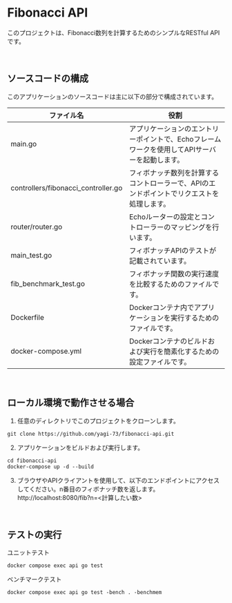# Fibonacci API
このプロジェクトは、Fibonacci数列を計算するためのシンプルなRESTful APIです。

<br>

## ソースコードの構成
このアプリケーションのソースコードは主に以下の部分で構成されています。

| ファイル名 | 役割 |
| ---- | ---- |
| main.go | アプリケーションのエントリーポイントで、Echoフレームワークを使用してAPIサーバーを起動します。 |
| controllers/fibonacci_controller.go | フィボナッチ数列を計算するコントローラーで、APIのエンドポイントでリクエストを処理します。 |
| router/router.go | Echoルーターの設定とコントローラーのマッピングを行います。 |
| main_test.go | フィボナッチAPIのテストが記載されています。 |
| fib_benchmark_test.go | フィボナッチ関数の実行速度を比較するためのファイルです。 |
| Dockerfile | Dockerコンテナ内でアプリケーションを実行するためのファイルです。 |
| docker-compose.yml | Dockerコンテナのビルドおよび実行を簡素化するための設定ファイルです。 |

<br>

## ローカル環境で動作させる場合
1. 任意のディレクトリでこのプロジェクトをクローンします。
```
git clone https://github.com/yagi-73/fibonacci-api.git
```
2. アプリケーションをビルドおよび実行します。
```
cd fibonacci-api
docker-compose up -d --build
```
3. ブラウザやAPIクライアントを使用して、以下のエンドポイントにアクセスしてください。n番目のフィボナッチ数を返します。
http://localhost:8080/fib?n=<計算したい数>

<br>

## テストの実行
ユニットテスト
```
docker compose exec api go test
```
ベンチマークテスト
```
docker compose exec api go test -bench . -benchmem
```
